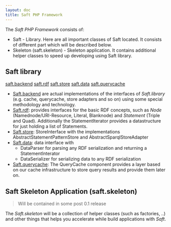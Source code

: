 ```yaml
---
layout: doc
title: Saft PHP Framework
---
```


The _Saft PHP Framework_ consists of:
- Saft - Library. Here are all important classes of Saft located. It consists of different part which will be described below.
- Skeleton (saft.skeleton) - Skeleton application. It contains additional helper classes to speed up developing using Saft library.


## Saft library

<a class="btn" href="backends">saft.backend</a>
<a class="btn" href="rdf">saft.rdf</a>
<a class="btn" href="store">saft.store</a>
<a class="btn" href="data">saft.data</a>
<a class="btn" href="querycache">saft.querycache</a>

* [Saft.backend](backends) are actual implementations of the interfaces of _Saft.library_ (e.g. cache, querycache, store adapters and so on) using some special methodology and technology.
* [Saft.rdf](rdf): provides interfaces for the basic RDF concepts, such as _Node_ (Namednode/URI-Resource, Literal, Blanknode) and _Statement_ (Triple and Quad). Additionally the StatementIterator provides a datastructure for just holding a list of Statements.
* [Saft.store](store): StoreInterface with the implementations AbstractStatementPatternStore and AbstractSparqlStoreAdapter
* [Saft.data](data): data interface with
    * DataParser for parsing any RDF serialization and returning a StatementInterator
    * DataSerializer for serializing data to any RDF serialization
* [Saft.querycache](querycache): The QueryCache component provides a layer based on our cache infrastructure to store query results and provide them later on.

## Saft Skeleton Application (saft.skeleton)
> Will be contained in some post 0.1 release

The _Saft.skeleton_ will be a collection of helper classes (such as factories, ..) and other things that helps you accelerate while build applications with _Saft_.
